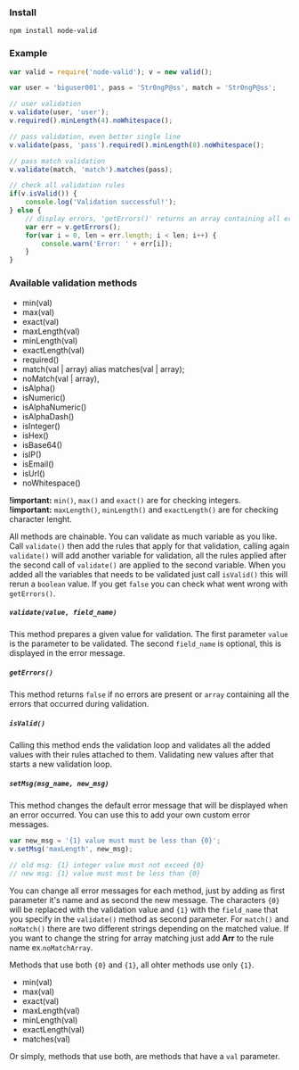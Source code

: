 ### Install
    npm install node-valid

### Example

```js
var valid = require('node-valid'); v = new valid();

var user = 'biguser001', pass = 'Str0ngP@ss', match = 'Str0ngP@ss';

// user validation
v.validate(user, 'user');
v.required().minLength(4).noWhitespace();

// pass validation, even better single line
v.validate(pass, 'pass').required().minLength(8).noWhitespace();

// pass match validation
v.validate(match, 'match').matches(pass);

// check all validation rules
if(v.isValid()) {
    console.log('Validation successful!');
} else {
    // display errors, 'getErrors()' returns an array containing all errors that occurred
    var err = v.getErrors();
    for(var i = 0, len = err.length; i < len; i++) {
        console.warn('Error: ' + err[i]);
    }
}
```

### Available validation methods
- min(val)
- max(val)
- exact(val)
- maxLength(val)
- minLength(val)
- exactLength(val)
- required()
- match(val | array) alias matches(val | array);
- noMatch(val | array),
- isAlpha()
- isNumeric()
- isAlphaNumeric()
- isAlphaDash()
- isInteger()
- isHex()
- isBase64()
- isIP()
- isEmail()
- isUrl()
- noWhitespace()

**!important:** `min()`, `max()` and `exact()` are for checking integers.  
**!important:** `maxLength()`, `minLength()` and `exactLength()` are for checking character lenght.

All methods are chainable. You can validate as much variable as you like. Call `validate()` then add the rules that apply for that validation, calling again `validate()` will add another variable for validation, all the rules applied after the second call of `validate()` are applied to the second variable. When you added all the variables that needs to be validated just call `isValid()` this will rerun a `boolean` value. If you get `false` you can check what went wrong with `getErrors()`.

##### `validate(value, field_name)`
This method prepares a given value for validation. The first parameter `value` is the parameter to be validated. The second `field_name` is optional, this is displayed in the error message.

##### `getErrors()`
This method returns `false` if no errors are present or `array` containing all the errors that occurred during validation.

##### `isValid()`
Calling this method ends the validation loop and validates all the added values with their rules attached to them. Validating new values after that starts a new validation loop.

##### `setMsg(msg_name, new_msg)`
This method changes the default error message that will be displayed when an error occurred. You can use this to add your own custom error messages.

```js
var new_msg = '{1} value must must be less than {0}';
v.setMsg('maxLength', new_msg);

// old msg: {1} integer value must not exceed {0}
// new msg: {1} value must must be less than {0}
```

You can change all error messages for each method, just by adding as first parameter it's name and as second the new message. The characters `{0}` will be replaced with the validation value and `{1}` with the `field_name` that you specify in the `validate()` method as second parameter. For `match()` and `noMatch()` there are two different strings depending on the matched value. If you want to change the string for array matching just add **Arr** to the rule name ex.`noMatchArray`.

Methods that use both `{0}` and `{1}`, all ohter methods use only `{1}`.

- min(val)
- max(val)
- exact(val)
- maxLength(val)
- minLength(val)
- exactLength(val)
- matches(val)


Or simply, methods that use both, are methods that have a `val` parameter.
